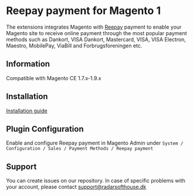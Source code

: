 # Reepay payment for Magento 1
The extensions integrates Magento with [Reepay](https://reepay.com/) payment to enable your Magento site to receive online payment through the most popular payment methods such as Dankort, VISA Dankort, Mastercard, VISA, VISA Electron, Maestro, MobilePay, ViaBill and Forbrugsforeningen etc.

## Information
Compatible with Magento CE 1.7.x-1.9.x

## Installation
[Installation guide](https://www.radarsofthouse.dk/wp-content/uploads/reepay/reepay_payment_module_installation_guide.pdf)

## Plugin Configuration
Enable and configure Reepay payment in Magento Admin under `System / Configuration / Sales / Payment Methods / Reepay payment`

## Support
You can create issues on our repository. In case of specific problems with your account, please contact support@radarsofthouse.dk
